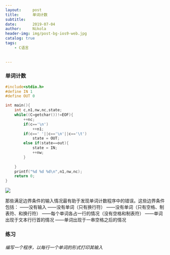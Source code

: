 ```yaml
---
layout:     post
title:      单词计数
subtitle:   
date:       2019-07-04
author:     Nikola
header-img: img/post-bg-ios9-web.jpg
catalog: true
tags:
    - C语言 
    
    
---
```


### 单词计数

```C
#include<stdio.h>
#define IN 1
#define OUT 0

int main(){
    int c,n1,nw,nc,state;
    while((C=getchar())!=EOF){
        ++nc;
        if(c=='\n')
            ++n1;
        if(c==' '||c=='\n'||c=='\t')
            state = OUT;
        else if(state==out){
            state = IN;
            ++nw;
        }
        
    }
    printf("%d %d %d\n",n1,nw,nc);
    return 0;
}
```

![](https://nikolablog-1258612035.cos.ap-shanghai.myqcloud.com/20190704101133.png)

那些满足边界条件的输入情况最有助于发现单词计数程序中的错误。这些边界条件包括：
——没有输入
——没有单词（只有换行符）
——没有单词（只有空格、制表符、和换行符）
——每个单词各占一行的情况（没有空格和制表符）
——单词出现于文本行行首的情况
——单词出现于一串空格之后的情况

### 练习

###### 编写一个程序，以每行一个单词的形式打印其输入

